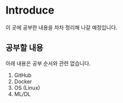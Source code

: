 # Introduce

이 곳에 공부한 내용을 차차 정리해 나갈 예정입니다.

## 공부할 내용
아래 내용은 공부 순서와 관련 없습니다.

1. GitHub
2. Docker
3. OS (Linux)
4. ML/DL
